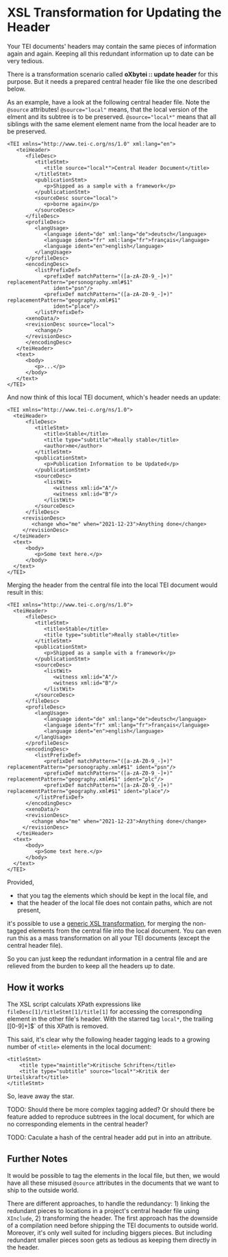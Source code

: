# XSL Transformation for Updating the Header #

Your TEI documents' headers may contain the same pieces of information
again and again. Keeping all this redundant information up to date
can be very tedious.

There is a transformation scenario called **oXbytei :: update header**
for this purpose. But it needs a prepared central header file like the
one described below.

As an example, have a look at the following central header file. Note
the `@source` attributes!  `@source="local"` means, that the local
version of the elment and its subtree is to be
preserved. `@source="local*"` means that all siblings with the same
element element name from the local header are to be preserved.

```{xml}
<TEI xmlns="http://www.tei-c.org/ns/1.0" xml:lang="en">
   <teiHeader>
      <fileDesc>
         <titleStmt>
            <title source="local*">Central Header Document</title>
         </titleStmt>
         <publicationStmt>
            <p>Shipped as a sample with a framework</p>
         </publicationStmt>
         <sourceDesc source="local">
            <p>borne again</p>
         </sourceDesc>
      </fileDesc>
      <profileDesc>
         <langUsage>
            <language ident="de" xml:lang="de">deutsch</language>
            <language ident="fr" xml:lang="fr">français</language>
            <language ident="en">english</language>
         </langUsage>
      </profileDesc>
      <encodingDesc>
         <listPrefixDef>
            <prefixDef matchPattern="([a-zA-Z0-9_-]+)" replacementPattern="personography.xml#$1"
               ident="psn"/>
            <prefixDef matchPattern="([a-zA-Z0-9_-]+)" replacementPattern="geography.xml#$1"
               ident="place"/>
         </listPrefixDef>
      <xenoData/>
      <revisionDesc source="local">
         <change/>
      </revisionDesc>
      </encodingDesc>
   </teiHeader>
   <text>
      <body>
         <p>...</p>
      </body>
   </text>
</TEI>
```

And now think of this local TEI document, which's header needs an
update:

```{xml}
<TEI xmlns="http://www.tei-c.org/ns/1.0">
  <teiHeader>
      <fileDesc>
         <titleStmt>
            <title>Stable</title>
            <title type="subtitle">Really stable</title>
            <author>me</author>
         </titleStmt>
         <publicationStmt>
            <p>Publication Information to be Updated</p>
         </publicationStmt>
         <sourceDesc>
            <listWit>
               <witness xml:id="A"/>
               <witness xml:id="B"/>
            </listWit>
         </sourceDesc>
      </fileDesc>
     <revisionDesc>
        <change who="me" when="2021-12-23">Anything done</change>
     </revisionDesc>
  </teiHeader>
  <text>
      <body>
         <p>Some text here.</p>
      </body>
  </text>
</TEI>
```

Merging the header from the central file into the local TEI document
would result in this:

```{xml}
<TEI xmlns="http://www.tei-c.org/ns/1.0">
  <teiHeader>
      <fileDesc>
         <titleStmt>
            <title>Stable</title>
            <title type="subtitle">Really stable</title>
         </titleStmt>
         <publicationStmt>
            <p>Shipped as a sample with a framework</p>
         </publicationStmt>
         <sourceDesc>
            <listWit>
               <witness xml:id="A"/>
               <witness xml:id="B"/>
            </listWit>
         </sourceDesc>
      </fileDesc>
      <profileDesc>
         <langUsage>
            <language ident="de" xml:lang="de">deutsch</language>
            <language ident="fr" xml:lang="fr">français</language>
            <language ident="en">english</language>
         </langUsage>
      </profileDesc>
      <encodingDesc>
         <listPrefixDef>
            <prefixDef matchPattern="([a-zA-Z0-9_-]+)" replacementPattern="personography.xml#$1" ident="psn"/>
            <prefixDef matchPattern="([a-zA-Z0-9_-]+)" replacementPattern="geography.xml#$1" ident="plc"/>
            <prefixDef matchPattern="([a-zA-Z0-9_-]+)" replacementPattern="geography.xml#$1" ident="place"/>
         </listPrefixDef>
      </encodingDesc>
      <xenoData/>
      <revisionDesc>
        <change who="me" when="2021-12-23">Anything done</change>
     </revisionDesc>
   </teiHeader>
  <text>
      <body>
         <p>Some text here.</p>
      </body>
  </text>
</TEI>
```

Provided, 
- that you tag the elements which should be kept in the local file,
  and
- that the header of the local file does not contain paths, which are
  not present,

it's possible to use a [generic XSL
transformation](../frameworks/oxbytei/xsl/updateHeader.xsl), for
merging the non-tagged elements from the central file into the local
document. You can even run this as a mass transformation on all your
TEI documents (except the central header file).

So you can just keep the redundant information in a central file and
are relieved from the burden to keep all the headers up to date.

## How it works ##

The XSL script calculats XPath expressions like
`fileDesc[1]/titleStmt[1]/title[1]` for accessing the corresponding
element in the other file's header. With the starred tag `local*`, the
trailing \[[0-9]+\]$` of this XPath is removed.

This said, it's clear why the following header tagging leads to a
growing number of `<title>` elements in the local document:

```{xml}
<titleStmt>
	<title type="maintitle">Kritische Schriften</title>
	<title type="subtitle" source="local*">Kritik der Urteilskraft</title>
</titleStmt>
```

So, leave away the star.

TODO: Should there be more complex tagging added? Or should there be
feature added to reproduce subtrees in the local document, for which
are no corresponding elements in the central header?

TODO: Caculate a hash of the central header add put in into an
attribute.

## Further Notes ##

It would be possible to tag the elements in the local file, but then,
we would have all these misused `@source` attributes in the documents
that we want to ship to the outside world.

There are different approaches, to handle the redundancy: 1) linking
the redundant pieces to locations in a project's central header file
using `XInclude`, 2) transforming the header. The first approach has
the downside of a compilation need before shipping the TEI documents
to outside world. Moreover, it's only well suited for including
biggers pieces. But including redundant smaller pieces soon gets as
tedious as keeping them directly in the header.
